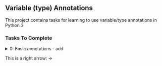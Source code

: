 ## Variable (type) Annotations
This project contains tasks for learning to use variable/type annotations in Python 3
### Tasks To Complete
<details>
  <summary>0. Basic annotations - add</summary>
  0-add.py contains a type-annotated function <mark>add</mark> that takes a float <mark>a</mark> and a float <mark>b</mark> as arguments and returns their sum as a float.
</details>

This is a right arrow: →

